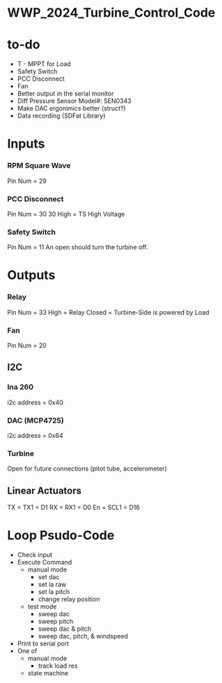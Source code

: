 # WWP_2024_Turbine_Control_Code
 
# to-do
- T - MPPT for Load
- Safety Switch
- PCC Disconnect
- Fan
- Better output in the serial monitor
- Diff Pressure Sensor Model#: SEN0343
- Make DAC ergonimics better (struct?)
- Data recording (SDFat Library)

# Inputs

### RPM Square Wave
Pin Num = 29

### PCC Disconnect
Pin Num = 30
    30 High = TS High Voltage

### Safety Switch
Pin Num = 11
An open should turn the turbine off.


# Outputs

### Relay
Pin Num = 33
High = Relay Closed = Turbine-Side is powered by Load

### Fan
Pin Num = 20

## I2C

### Ina 260
i2c address = 0x40

### DAC (MCP4725)
i2c address = 0x64

### Turbine
Open for future connections (pitot tube, accelerometer)


## Linear Actuators
TX = TX1  = D1
RX = RX1  = D0
En = SCL1 = D16


# Loop Psudo-Code
- Check input
- Execute Command
    - manual mode
        - set dac
        - set la raw
        - set la pitch
        - change relay position
    - test mode
        - sweep dac
        - sweep pitch
        - sweep dac & pitch
        - sweep dac, pitch, & windspeed
- Print to serial port
- One of
    - manual mode
        - track load res
    - state machine